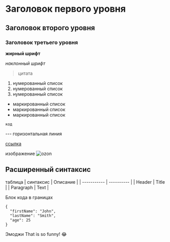 # Заголовок первого уровня
## Заголовок второго уровня
### Заголовок третьего уровня

**жирный шрифт**

*наклонный шрифт*

>цитата

1. нумерованный список
2. нумерованный список
3. нумерованный список

- маркированный список
- маркированный список
- маркированный список

`код`

--- горизонтальная линия

[ссылка](https://www.example.com)

изображение ![ozon](obsidian://open?vault=obsidian-git-sync&file=%D0%A6%D0%B8%D1%84%D1%80%D0%BE%D0%B2%D0%B0%D1%8F%20%D0%B3%D1%80%D0%B0%D0%BC%D0%BE%D1%82%D0%BD%D0%BE%D1%81%D1%82%D1%8C%2FPasted%20image%2020210814160529.png)


## Расширенный синтаксис

таблица
| синтаксис | Описание |
| ----------- | ---------- |
| Header | Title |
| Paragraph | Text |

Блок кода в границах
```  
{  
  "firstName": "John",  
  "lastName": "Smith",  
  "age": 25  
}  
```

Эмоджи
That is so funny! :joy:

